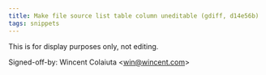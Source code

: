 ```yaml
---
title: Make file source list table column uneditable (gdiff, d14e56b)
tags: snippets
---
```


This is for display purposes only, not editing.

Signed-off-by: Wincent Colaiuta &lt;win@wincent.com&gt;
